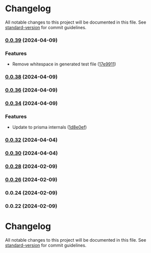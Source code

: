 # Changelog

All notable changes to this project will be documented in this file. See [standard-version](https://github.com/conventional-changelog/standard-version) for commit guidelines.

### [0.0.39](https://github.com/henrymunro/prisma-generator-test-utils/compare/v0.0.38...v0.0.39) (2024-04-09)


### Features

* Remove whitespace in generated test file ([17e9911](https://github.com/henrymunro/prisma-generator-test-utils/commit/17e9911293e4f89baaad328713362894b25494f4))

### [0.0.38](https://github.com/henrymunro/prisma-generator-test-utils/compare/v0.0.36...v0.0.38) (2024-04-09)

### [0.0.36](https://github.com/henrymunro/prisma-generator-test-utils/compare/v0.0.34...v0.0.36) (2024-04-09)

### [0.0.34](https://github.com/henrymunro/prisma-generator-test-utils/compare/v0.0.32...v0.0.34) (2024-04-09)


### Features

* Update to prisma internals ([1d8e0ef](https://github.com/henrymunro/prisma-generator-test-utils/commit/1d8e0ef313e8d6504c52c97789feac484c37556e))

### [0.0.32](https://github.com/henrymunro/prisma-generator-test-utils/compare/v0.0.30...v0.0.32) (2024-04-04)

### [0.0.30](https://github.com/henrymunro/prisma-generator-test-utils/compare/v0.0.28...v0.0.30) (2024-04-04)

### [0.0.28](https://github.com/henrymunro/prisma-generator-test-utils/compare/v0.0.26...v0.0.28) (2024-02-09)

### [0.0.26](https://github.com/henrymunro/prisma-generator-test-utils/compare/v0.0.24...v0.0.26) (2024-02-09)

### 0.0.24 (2024-02-09)

### 0.0.22 (2024-02-09)

# Changelog

All notable changes to this project will be documented in this file. See [standard-version](https://github.com/conventional-changelog/standard-version) for commit guidelines.
